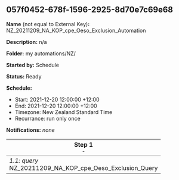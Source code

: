 ## 057f0452-678f-1596-2925-8d70e7c69e68

**Name** (not equal to External Key)**:** NZ_20211209_NA_KOP_cpe_Oeso_Exclusion_Automation

**Description:** n/a

**Folder:** my automations/NZ/

**Started by:** Schedule

**Status:** Ready

**Schedule:**

* Start: 2021-12-20 12:00:00 +12:00
* End: 2021-12-20 12:00:00 +12:00
* Timezone: New Zealand Standard Time
* Recurrance: run only once

**Notifications:** _none_


| Step 1<br>_<small>-</small>_ |
| --- |
| _1.1: query_<br>NZ_20211209_NA_KOP_cpe_Oeso_Exclusion_Query |

